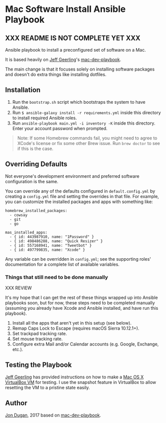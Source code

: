 # Mac Software Install Ansible Playbook

## XXX README IS NOT COMPLETE YET XXX

Ansible playbook to install a preconfigured set of software on a Mac.

It is based heavily on [Jeff Geerling](http://www.jeffgeerling.com/)'s
[mac-dev-playbook](https://github.com/geerlingguy/mac-dev-playbook). 

The main change is that it focuses solely on installing software packages and doesn't do 
extra things like installing dotfiles.

## Installation

  1. Run the `bootstrap.sh` script which bootstraps the system to have Ansible.
  4. Run `$ ansible-galaxy install -r requirements.yml` inside this directory to install required Ansible roles.
  5. Run `ansible-playbook main.yml -i inventory -K` inside this directory. Enter your account password when prompted.

> Note: If some Homebrew commands fail, you might need to agree to XCode's license or fix some other Brew issue. Run `brew doctor` to see if this is the case.

## Overriding Defaults

Not everyone's development environment and preferred software configuration is the same.

You can override any of the defaults configured in `default.config.yml` by creating a `config.yml` file and setting the overrides in that file. For example, you can customize the installed packages and apps with something like:

    homebrew_installed_packages:
      - cowsay
      - git
      - go

    mas_installed_apps:
      - { id: 443987910, name: "1Password" }
      - { id: 498486288, name: "Quick Resizer" }
      - { id: 557168941, name: "Tweetbot" }
      - { id: 497799835, name: "Xcode" }

Any variable can be overridden in `config.yml`; see the supporting roles' documentation for a complete list of available variables.

### Things that still need to be done manually

XXX REVIEW

It's my hope that I can get the rest of these things wrapped up into Ansible playbooks soon, but for now, these steps need to be completed manually (assuming you already have Xcode and Ansible installed, and have run this playbook).

  1. Install all the apps that aren't yet in this setup (see below).
  1. Remap Caps Lock to Escape (requires macOS Sierra 10.12.1+).
  1. Set trackpad tracking rate.
  1. Set mouse tracking rate.
  1. Configure extra Mail and/or Calendar accounts (e.g. Google, Exchange, etc.).

## Testing the Playbook

[Jeff Geerling](http://www.jeffgeerling.com/) has provided instructions on how to make a 
[Mac OS X VirtualBox VM](https://github.com/geerlingguy/mac-osx-virtualbox-vm) for testing.
I use the snapshot feature in VirtualBox to allow resetting the VM to a pristine state easily.

## Author

[Jon Dugan](http://x1024.net/), 2017 based on [mac-dev-playbook](https://github.com/geerlingguy/mac-dev-playbook).
